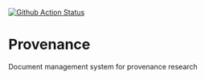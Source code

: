[![Github Action Status](https://blha-grundakten.brandenburg.de/rest/ci/builds/icon/Provenance_Build)](http://10.175.97.116:8111/buildConfiguration/Provenance_Build?mode=builds#all-projects)

# Provenance
Document management system for provenance research
